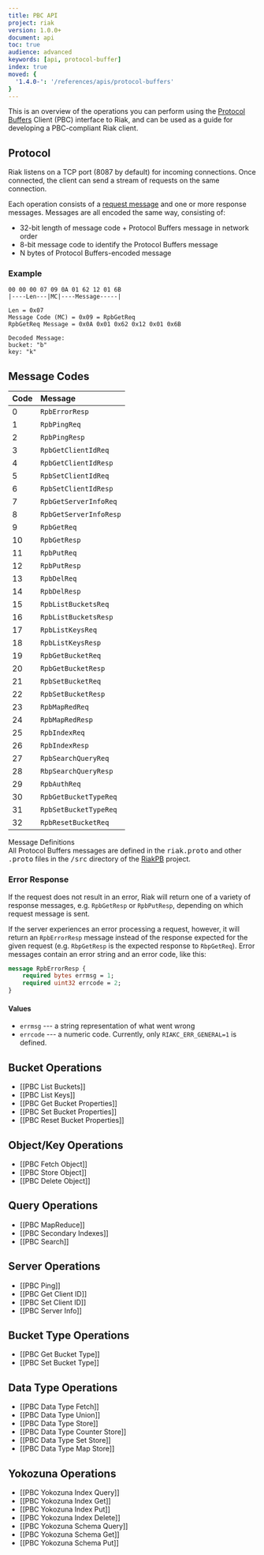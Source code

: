 ```yaml
---
title: PBC API
project: riak
version: 1.0.0+
document: api
toc: true
audience: advanced
keywords: [api, protocol-buffer]
index: true
moved: {
  '1.4.0-': '/references/apis/protocol-buffers'
}
---
```


This is an overview of the operations you can perform using the [Protocol Buffers](https://code.google.com/p/protobuf/) Client (PBC) interface to Riak, and can be used as a guide for developing a PBC-compliant Riak client.

## Protocol

Riak listens on a TCP port (8087 by default) for incoming connections. Once
connected, the client can send a stream of requests on the same connection.

Each operation consists of a [request message](https://developers.google.com/protocol-buffers/docs/encoding) and one or more response messages. Messages are all encoded the same way, consisting of:

* 32-bit length of message code + Protocol Buffers message in network order
* 8-bit message code to identify the Protocol Buffers message
* N bytes of Protocol Buffers-encoded message

### Example

```
00 00 00 07 09 0A 01 62 12 01 6B
|----Len---|MC|----Message-----|

Len = 0x07
Message Code (MC) = 0x09 = RpbGetReq
RpbGetReq Message = 0x0A 0x01 0x62 0x12 0x01 0x6B

Decoded Message:
bucket: "b"
key: "k"
```

## Message Codes

Code | Message |
:----|:--------|
0 | `RpbErrorResp` |
1 | `RpbPingReq` |
2 | `RpbPingResp` |
3 | `RpbGetClientIdReq` |
4 | `RpbGetClientIdResp` |
5 | `RpbSetClientIdReq` |
6 | `RpbSetClientIdResp` |
7 | `RpbGetServerInfoReq` |
8 | `RpbGetServerInfoResp` |
9 | `RpbGetReq` |
10 | `RpbGetResp` |
11 | `RpbPutReq` |
12 | `RpbPutResp` |
13 | `RpbDelReq` |
14 | `RpbDelResp` |
15 | `RpbListBucketsReq` |
16 | `RpbListBucketsResp` |
17 | `RpbListKeysReq` |
18 | `RpbListKeysResp` |
19 | `RpbGetBucketReq` |
20 | `RpbGetBucketResp` |
21 | `RpbSetBucketReq` |
22 | `RpbSetBucketResp` |
23 | `RpbMapRedReq` |
24 | `RpbMapRedResp` |
25 | `RpbIndexReq` |
26 | `RpbIndexResp` |
27 | `RpbSearchQueryReq` |
28 | `RbpSearchQueryResp` |
29 | `RpbAuthReq` |
30 | `RpbGetBucketTypeReq` |
31 | `RpbSetBucketTypeReq` |
32 | `RpbResetBucketReq` |

<div class="info">
<div class="title">Message Definitions</div>
All Protocol Buffers messages are defined in the <tt>riak.proto</tt> and other <tt>.proto</tt> files in the <tt>/src</tt> directory of the <a href="https://github.com/basho/riak_pb">RiakPB</a> project.
</div>

### Error Response

If the request does not result in an error, Riak will return one of a variety
of response messages, e.g. `RpbGetResp` or `RpbPutResp`, depending on which 
request message is sent.

If the server experiences an error processing a request, however, it will 
return an `RpbErrorResp` message instead of the response expected for the 
given request (e.g. `RbpGetResp` is the expected response to `RbpGetReq`).
Error messages contain an error string and an error code, like this:

```protobuf
message RpbErrorResp {
    required bytes errmsg = 1;
    required uint32 errcode = 2;
}
```

#### Values

* `errmsg` --- a string representation of what went wrong
* `errcode` --- a numeric code. Currently, only `RIAKC_ERR_GENERAL=1` is defined.

## Bucket Operations

* [[PBC List Buckets]]
* [[PBC List Keys]]
* [[PBC Get Bucket Properties]]
* [[PBC Set Bucket Properties]]
* [[PBC Reset Bucket Properties]]

## Object/Key Operations

* [[PBC Fetch Object]]
* [[PBC Store Object]]
* [[PBC Delete Object]]

## Query Operations

* [[PBC MapReduce]]
* [[PBC Secondary Indexes]]
* [[PBC Search]]

## Server Operations

* [[PBC Ping]]
* [[PBC Get Client ID]]
* [[PBC Set Client ID]]
* [[PBC Server Info]]

## Bucket Type Operations

* [[PBC Get Bucket Type]]
* [[PBC Set Bucket Type]]

## Data Type Operations

* [[PBC Data Type Fetch]]
* [[PBC Data Type Union]]
* [[PBC Data Type Store]]
* [[PBC Data Type Counter Store]]
* [[PBC Data Type Set Store]]
* [[PBC Data Type Map Store]]

## Yokozuna Operations

* [[PBC Yokozuna Index Query]]
* [[PBC Yokozuna Index Get]]
* [[PBC Yokozuna Index Put]]
* [[PBC Yokozuna Index Delete]]
* [[PBC Yokozuna Schema Query]]
* [[PBC Yokozuna Schema Get]]
* [[PBC Yokozuna Schema Put]]
